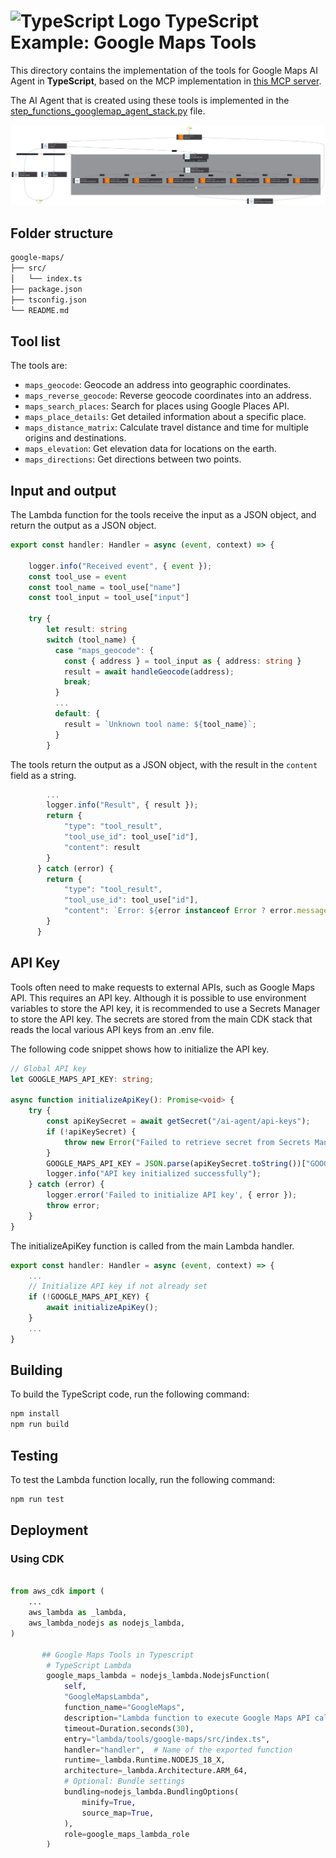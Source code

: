 # ![TypeScript Logo](https://cdn.simpleicons.org/typescript?size=48) TypeScript Example: Google Maps Tools

This directory contains the implementation of the tools for Google Maps AI Agent in **TypeScript**, based on the MCP implementation in [this MCP server](https://github.com/modelcontextprotocol/servers/tree/main/src/google-maps).

The AI Agent that is created using these tools is implemented in the [step_functions_googlemap_agent_stack.py](../../../step_functions_sql_agent/step_functions_googlemap_agent_stack.py) file.

![Google Maps Agent Step Functions](../../../images/GoogleMaps-agent-step-functions.svg)

## Folder structure

```txt
google-maps/
├── src/
│   └── index.ts
├── package.json
├── tsconfig.json
└── README.md
```

## Tool list

The tools are:

* `maps_geocode`: Geocode an address into geographic coordinates.
* `maps_reverse_geocode`: Reverse geocode coordinates into an address.
* `maps_search_places`: Search for places using Google Places API.
* `maps_place_details`: Get detailed information about a specific place.
* `maps_distance_matrix`: Calculate travel distance and time for multiple origins and destinations.
* `maps_elevation`: Get elevation data for locations on the earth.
* `maps_directions`: Get directions between two points.

## Input and output

The Lambda function for the tools receive the input as a JSON object, and return the output as a JSON object.

```typescript
export const handler: Handler = async (event, context) => {

    logger.info("Received event", { event });
    const tool_use = event
    const tool_name = tool_use["name"]
    const tool_input = tool_use["input"]

    try {
        let result: string
        switch (tool_name) {
          case "maps_geocode": {
            const { address } = tool_input as { address: string }
            result = await handleGeocode(address);
            break;
          }
          ...
          default: {
            result = `Unknown tool name: ${tool_name}`;
          }
        }
```

The tools return the output as a JSON object, with the result in the `content` field as a string.

```typescript
        ...
        logger.info("Result", { result });
        return {
            "type": "tool_result",
            "tool_use_id": tool_use["id"],
            "content": result
        }
      } catch (error) {
        return {
            "type": "tool_result",
            "tool_use_id": tool_use["id"],
            "content": `Error: ${error instanceof Error ? error.message : String(error)}`
        }
      }
```

## API Key

Tools often need to make requests to external APIs, such as Google Maps API. This requires an API key. Although it is possible to use environment variables to store the API key, it is recommended to use a Secrets Manager to store the API key. The secrets are stored from the main CDK stack that reads the local various API keys from an .env file.

The following code snippet shows how to initialize the API key.

```typescript
// Global API key
let GOOGLE_MAPS_API_KEY: string;

async function initializeApiKey(): Promise<void> {
    try {
        const apiKeySecret = await getSecret("/ai-agent/api-keys");
        if (!apiKeySecret) {
            throw new Error("Failed to retrieve secret from Secrets Manager");
        }
        GOOGLE_MAPS_API_KEY = JSON.parse(apiKeySecret.toString())["GOOGLE_MAPS_API_KEY"];
        logger.info("API key initialized successfully");
    } catch (error) {
        logger.error('Failed to initialize API key', { error });
        throw error;
    }
}
```

The initializeApiKey function is called from the main Lambda handler.

```typescript
export const handler: Handler = async (event, context) => {
    ...
    // Initialize API key if not already set
    if (!GOOGLE_MAPS_API_KEY) {
        await initializeApiKey();
    }
    ...
}
```

## Building

To build the TypeScript code, run the following command:

```bash
npm install
npm run build
```

## Testing

To test the Lambda function locally, run the following command:

```bash
npm run test
```

## Deployment

### Using CDK

```python

from aws_cdk import (
    ...
    aws_lambda as _lambda,
    aws_lambda_nodejs as nodejs_lambda,
)

       ## Google Maps Tools in Typescript
        # TypeScript Lambda
        google_maps_lambda = nodejs_lambda.NodejsFunction(
            self, 
            "GoogleMapsLambda",
            function_name="GoogleMaps",
            description="Lambda function to execute Google Maps API calls.",
            timeout=Duration.seconds(30),
            entry="lambda/tools/google-maps/src/index.ts", 
            handler="handler",  # Name of the exported function
            runtime=_lambda.Runtime.NODEJS_18_X,
            architecture=_lambda.Architecture.ARM_64,
            # Optional: Bundle settings
            bundling=nodejs_lambda.BundlingOptions(
                minify=True,
                source_map=True,
            ),
            role=google_maps_lambda_role
        )
```
